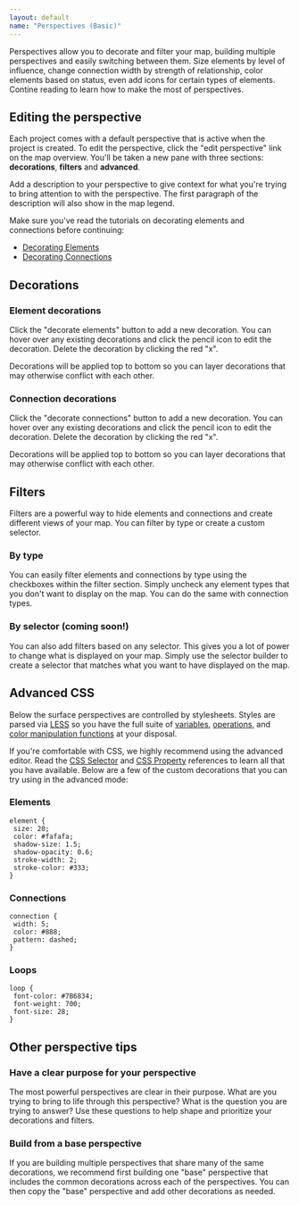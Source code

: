 ```yaml
---
layout: default
name: "Perspectives (Basic)"
---
```


Perspectives allow you to decorate and filter your map, building multiple perspectives and easily switching between them.  Size elements by level of influence, change connection width by strength of relationship, color elements based on status, even add icons for certain types of elements. Contine reading to learn how to make the most of perspectives.

## Editing the perspective

Each project comes with a default perspective that is active when the project is created. To edit the perspective, click the "edit perspective" link on the map overview. You'll be taken a new pane with three sections: **decorations**, **filters** and **advanced**.

Add a description to your perspective to give context for what you're trying to bring attention to with the perspective. The first paragraph of the description will also show in the map legend.

Make sure you've read the tutorials on decorating elements and connections before continuing:

* [Decorating Elements](/basics/decorations.html#decorating-elements)
* [Decorating Connections](/basics/decorations.html#decorating-connections)

## Decorations

### Element decorations

Click the "decorate elements" button to add a new decoration. You can hover over any existing decorations and click the pencil icon to edit the decoration. Delete the decoration by clicking the red "x".

Decorations will be applied top to bottom so you can layer decorations that may otherwise conflict with each other.

### Connection decorations

Click the "decorate connections" button to add a new decoration. You can hover over any existing decorations and click the pencil icon to edit the decoration. Delete the decoration by clicking the red "x".

Decorations will be applied top to bottom so you can layer decorations that may otherwise conflict with each other.

## Filters

Filters are a powerful way to hide elements and connections and create different views of your map. You can filter by type or create a custom selector.

### By type
You can easily filter elements and connections by type using the checkboxes within the filter section. Simply uncheck any element types that you don't want to display on the map. You can do the same with connection types.

### By selector (coming soon!)
You can also add filters based on any selector. This gives you a lot of power to change what is displayed on your map. Simply use the selector builder to create a selector that matches what you want to have displayed on the map.


## Advanced CSS

Below the surface perspectives are controlled by stylesheets. Styles are parsed via [LESS](http://lesscss.org/) so you have the full suite of [variables](http://lesscss.org/#-variables), [operations](http://lesscss.org/#-operations), and [color manipulation functions](http://lesscss.org/#reference) at your disposal.

If you're comfortable with CSS, we highly recommend using the advanced editor. Read the [CSS Selector](/references/css-selector-reference.html) and [CSS Property](/references/css-property-reference.html) references to learn all that you have available. Below are a few of the custom decorations that you can try using in the advanced mode:

### Elements
```
element {
 size: 20;
 color: #fafafa;
 shadow-size: 1.5;
 shadow-opacity: 0.6;
 stroke-width: 2;
 stroke-color: #333;
}
```

### Connections
```
connection {
 width: 5;
 color: #888;
 pattern: dashed;
}
```

### Loops
```
loop {
 font-color: #7B6834;
 font-weight: 700;
 font-size: 28;
}
```

## Other perspective tips

### Have a clear purpose for your perspective

The most powerful perspectives are clear in their purpose. What are you trying to bring to life through this perspective? What is the question you are trying to answer? Use these questions to help shape and prioritize your decorations and filters.

### Build from a base perspective

If you are building multiple perspectives that share many of the same decorations, we recommend first building one "base" perspective that includes the common decorations across each of the perspectives. You can then copy the "base" perspective and add other decorations as needed.


